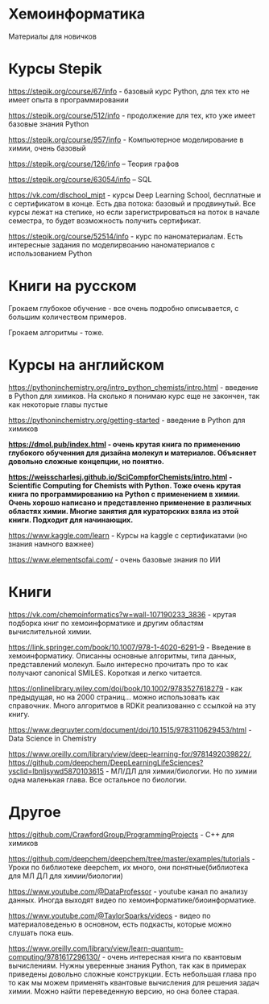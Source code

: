 # Хемоинформатика

Материалы для новичков

# Курсы Stepik

https://stepik.org/course/67/info - базовый курс Python, для тех кто не имеет опыта в программировании

https://stepik.org/course/512/info - продолжение для тех, кто уже имеет базовые знания Python

https://stepik.org/course/957/info - Компьютерное моделирование в химии, очень базовый

https://stepik.org/course/126/info – Теория графов

https://stepik.org/course/63054/info – SQL

https://vk.com/dlschool_mipt - курсы Deep Learning School, бесплатные и с сертификатом в конце. Есть два потока: базовый и продвинутый. Все курсы лежат на степике, но если зарегистрироваться на поток в начале семестра, то будет возможность получить сертификат.

https://stepik.org/course/52514/info - курс по наноматериалам. Есть интересные задания по моделирвоанию наноматериалов с использованием Python

# Книги на русском

Грокаем глубокое обучение - все очень подробно описывается, с большим количеством примеров.

Грокаем алгоритмы - тоже. 

# Курсы на английском

https://pythoninchemistry.org/intro_python_chemists/intro.html - введение в Python для химиков. На сколько я понимаю курс еще не закончен, так как некоторые главы пустые

https://pythoninchemistry.org/getting-started -  введение в Python для химиков

**https://dmol.pub/index.html - очень крутая книга по применению глубокого обученния для дизайна молекул и материалов. Объясняет довольно сложные концепции, но понятно.**

**https://weisscharlesj.github.io/SciCompforChemists/intro.html - Scientific Computing for Chemists with Python. Тоже очень крутая книга по программированию на Python с применением в химии. Очень хорошо написано и представленно применение в различных областях химии. Многие занятия для кураторских взяла из этой книги. Подходит для начинающих.**

https://www.kaggle.com/learn - Курсы на kaggle с сертификатами (но знания намного важнее)

https://www.elementsofai.com/ - очень базовые знания по ИИ

# Книги

https://vk.com/chemoinformatics?w=wall-107190233_3836 - крутая подборка книг по хемоинформатике и другим областям вычислительной химии.

https://link.springer.com/book/10.1007/978-1-4020-6291-9 - Введение в хемоинформатику. Описанны основные алгоритмы, типа данных, представлений молекул. Было интересно прочитать про то как получают canonical SMILES. Короткая и легко читается.

https://onlinelibrary.wiley.com/doi/book/10.1002/9783527618279 - как предыдущая, но на 2000 страниц... можно использовать как справочник. Много алгоритмов в RDKit реализованно с ссылкой на эту книгу.

https://www.degruyter.com/document/doi/10.1515/9783110629453/html - Data Science in Chemistry

https://www.oreilly.com/library/view/deep-learning-for/9781492039822/, https://github.com/deepchem/DeepLearningLifeSciences?ysclid=lbnljsywd5870103615 - МЛ/ДЛ для химии/биологии. Но по химии одна маленькая глава. Все остальное по биологии.

# Другое

https://github.com/CrawfordGroup/ProgrammingProjects - C++ для химиков

https://github.com/deepchem/deepchem/tree/master/examples/tutorials - Уроки по библиотеке deepchem, их много, они понятные(библиотека для МЛ ДЛ для химии/биологии)

https://www.youtube.com/@DataProfessor - youtube канал по анализу данных. Иногда выходят видео по хемоинформатике/биоинформатике.

https://www.youtube.com/@TaylorSparks/videos - видео по материаловеденью в основном, есть подкасты, которые можно слушать пока ешь.

https://www.oreilly.com/library/view/learn-quantum-computing/9781617296130/ - очень интересная книга по квантовым вычислениям. Нужны уверенные знания Python, так как в примерах приведены довольно сложные конструкции. Есть небольшая глава про то как мы можем применять квантовые вычисления для решения задач химии. Можно найти переведенную версию, но она более старая.




